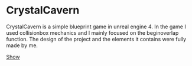 # CrystalCavern

CrystalCavern is a simple blueprint game in unreal engine 4. In the game I used collisionbox mechanics and I mainly focused on the beginoverlap function. The design of the project and the elements it contains were fully made by me.

[Show](https://youtu.be/jx2_VpP3EfQ)